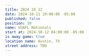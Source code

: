 ```yaml
---
title: 2024 10 12
date: 2024-10-11 19:00:00 -05:00
published: false
position: 10
name: USAFL Nationals
start at: 2024-10-12 04:00:00 -05:00
is away game: true
location name: Austin, TX
street address: TBD
---
```


